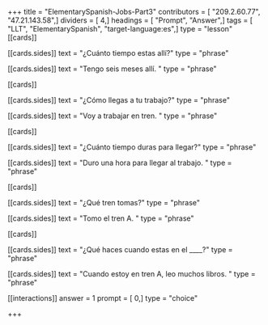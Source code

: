 +++
title = "ElementarySpanish-Jobs-Part3"
contributors = [ "209.2.60.77", "47.21.143.58",]
dividers = [ 4,]
headings = [ "Prompt", "Answer",]
tags = [ "LLT", "ElementarySpanish", "target-language:es",]
type = "lesson"
[[cards]]

[[cards.sides]]
text = "¿Cuánto tiempo estas allí?"
type = "phrase"

[[cards.sides]]
text = "Tengo seis meses allí. "
type = "phrase"

[[cards]]

[[cards.sides]]
text = "¿Cómo llegas a tu trabajo?"
type = "phrase"

[[cards.sides]]
text = "Voy a trabajar en tren. "
type = "phrase"

[[cards]]

[[cards.sides]]
text = "¿Cuánto tiempo duras para llegar?"
type = "phrase"

[[cards.sides]]
text = "Duro una hora para llegar al trabajo. "
type = "phrase"

[[cards]]

[[cards.sides]]
text = "¿Qué tren tomas?"
type = "phrase"

[[cards.sides]]
text = "Tomo el tren A. "
type = "phrase"

[[cards]]

[[cards.sides]]
text = "¿Qué haces cuando estas en el ____?"
type = "phrase"

[[cards.sides]]
text = "Cuando estoy en tren A, leo muchos libros. "
type = "phrase"

[[interactions]]
answer = 1
prompt = [ 0,]
type = "choice"

+++
